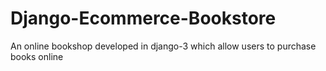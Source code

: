 # Django-Ecommerce-Bookstore

<p>An online bookshop developed in django-3 which allow users to purchase books online </p>

